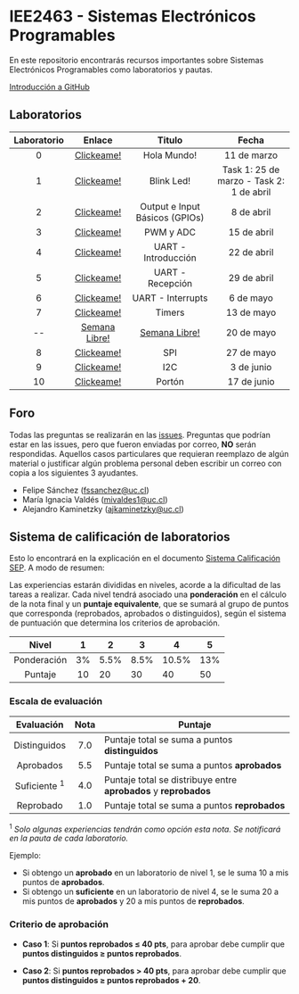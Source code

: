 # IEE2463 - Sistemas Electrónicos Programables

En este repositorio encontrarás recursos importantes sobre Sistemas Electrónicos Programables como laboratorios y pautas. 

[Introducción a GitHub](https://github.com/IEE2463/classroom/blob/master/Material%20de%20apoyo/GitHub/Introducción%20a%20GitHub.pdf) 

## Laboratorios
| Laboratorio |                         Enlace                        | Titulo 		|   Fecha    |
|:-----------:|:-----------------------------------------------------:|:-----------:|:-----------:|
|      0      | [Clickeame!](https://classroom.github.com/a/qVTNJf_J) | Hola Mundo! | 11 de marzo |
|      1      | [Clickeame!](https://classroom.github.com/a/TF49GyR3) | Blink Led! | Task 1: 25 de marzo - Task 2: 1 de abril|
|      2      | [Clickeame!](https://classroom.github.com/a/kbl4kGKI) | Output e Input Básicos (GPIOs) | 8 de abril |
|      3      | [Clickeame!](https://classroom.github.com/a/yNNpDuQP) | PWM y ADC | 15 de abril|
|      4      | [Clickeame!](https://classroom.github.com/a/Fp8Dcd4R) | UART - Introducción| 22 de abril|
|      5      | [Clickeame!](https://classroom.github.com/a/Cw4LvB3i) | UART - Recepción| 29 de abril|
|      6      | [Clickeame!](https://classroom.github.com/a/cFzY-F-I) | UART - Interrupts| 6 de mayo|
|      7      | [Clickeame!](https://classroom.github.com/a/gnIWqug6) | Timers | 13 de mayo|
|      --      | [Semana Libre!](https://youtu.be/LDU_Txk06tM?t=66) | [Semana Libre!](https://www.youtube.com/watch?v=ZbZSe6N_BXs)| 20 de mayo|
|      8      | [Clickeame!](https://classroom.github.com/a/w-6LrXV0) |SPI| 27 de mayo|
|      9      | [Clickeame!](https://classroom.github.com/a/3nzgczq5) |I2C| 3 de junio|
|      10      | [Clickeame!](https://classroom.github.com/a/GYHBdM5C) |Portón| 17 de junio|





## Foro

Todas las preguntas se realizarán en las [issues](../../issues). Preguntas que podrían estar en las issues, pero que fueron enviadas por correo, **NO** serán respondidas. Aquellos casos particulares que requieran reemplazo de algún material o justificar algún problema personal deben escribir un correo con copia a los siguientes 3 ayudantes.

- Felipe Sánchez (fssanchez@uc.cl)
- María Ignacia Valdés (mivaldes1@uc.cl)
- Alejandro Kaminetzky (ajkaminetzky@uc.cl)

## Sistema de calificación de laboratorios

Esto lo encontrará en la explicación en el documento [Sistema Calificación SEP](/Administración/SistemaCalificacionSEP.pdf). A modo de resumen:

Las experiencias estarán divididas en niveles, acorde a la dificultad de las tareas a
realizar. Cada nivel tendrá asociado una **ponderación** en el cálculo de la nota final y un **puntaje equivalente**, que se sumará al grupo de puntos que corresponda (reprobados, aprobados o distinguidos), según el sistema de puntuación que
determina los criterios de aprobación.


| Nivel			| 1  	|  2 	|  3 	|  4 	| 5  	|
|:-:			|:-:	|---	|---	|---	|---	|
| Ponderación 	| 3%	| 5.5% | 8.5%	| 10.5%| 13%  |
| Puntaje		| 10  	| 20  	| 30 	| 40  	| 50  	|


### Escala de evaluación

| Evaluación 	| Nota 	|	Puntaje 							|
|:-:			|:-:	|---	|
| Distinguidos 	| 7.0	| Puntaje total se suma a puntos **distinguidos** 	|
| Aprobados 	| 5.5	| Puntaje total se suma a puntos **aprobados** 	|
| Suficiente <sup>1</sup>| 4.0	| Puntaje total se distribuye entre **aprobados** y **reprobados** 		|
| Reprobado 	| 1.0	| Puntaje total se suma a puntos **reprobados** 		|

<sup>1</sup> *Solo algunas experiencias tendrán como opción esta nota. Se
notificará en la pauta de cada laboratorio.*

Ejemplo:
- Si obtengo un **aprobado** en un laboratorio de nivel 1, se le suma 10 a mis puntos de **aprobados**.
- Si obtengo un **suficiente** en un laboratorio de nivel 4, se le suma 20 a mis puntos de **aprobados** y 20 a mis puntos de **reprobados**. 

### Criterio de aprobación

- **Caso  1**: Si **puntos reprobados ≤ 40 pts**, para aprobar debe cumplir que **puntos distinguidos ≥ puntos reprobados**.

- **Caso  2**: Si **puntos reprobados > 40 pts**, para aprobar debe cumplir que **puntos distinguidos ≥ puntos reprobados + 20**.

